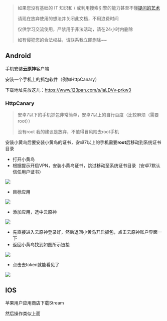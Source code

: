 > 如果您没有基础的 IT 知识和 / 或利用搜索引擎的能力甚至不懂[提问的艺术](https://github.com/ryanhanwu/How-To-Ask-Questions-The-Smart-Way/blob/main/README-zh_CN.md)
>
> 请现在放弃使用的想法并关闭此文档，不用浪费时间
>
> 仅供学习交流使用，严禁用于非法活动，请在24小时内删除 
>
> 如有侵犯您的合法权益，请联系我立即删除~~

## Android

手机安装**云原神**客户端

安装一个手机上的抓包软件（例如HttpCanary）

下载地址先放这儿：https://www.123pan.com/s/laLDVv-prkw3

### HttpCanary

> 安卓7以下的手机抓包非常简单，安卓7以上的自行百度（比较麻烦（需要root））
>
> 没有root 我的建议是放弃，不值得冒风险去root手机

安装小黄鸟后要安装小黄鸟的证书，安卓7以上的手机需要**root**后移动到系统证书目录

* 打开小黄鸟
* 根据提示开启VPN，安装小黄鸟证书，跳过移动至系统证书目录（安卓7默认信任用户证书）

![](https://drive.ethreal.cn//img/Snipaste_2022-05-27_01-06-1654016422.png)

* 目标应用

![](https://drive.ethreal.cn//img/Snipaste_2022-05-27_01-07-1654016423.png)

* 添加应用，选中云原神

![](https://drive.ethreal.cn//img/Snipaste_2022-05-27_01-08-1654016425.png)

* 先直接进入云原神登录好，然后返回小黄鸟开启抓包，点击云原神账户界面一下
* 返回小黄鸟找到如图所示链接

![](https://drive.ethreal.cn//img/Snipaste_2022-05-27_01-09-1654016427.png)

* 点击去token就能看见了

![](https://drive.ethreal.cn/img/1654048872487-1654048873.png)

## IOS

苹果用户应用商店下载Stream

然后操作类似上面